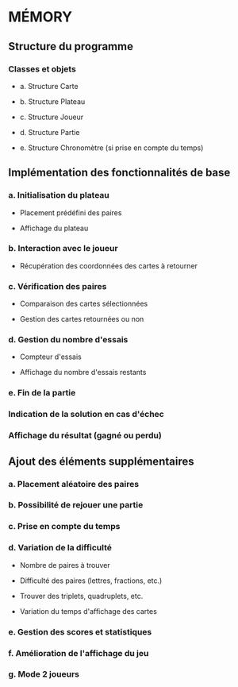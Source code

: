 # MÉMORY

## Structure du programme

### Classes et objets

- a. Structure Carte

- b. Structure Plateau

- c. Structure Joueur

- d. Structure Partie

- e. Structure Chronomètre (si prise en compte du temps)

## Implémentation des fonctionnalités de base

### a. Initialisation du plateau

- Placement prédéfini des paires

- Affichage du plateau

### b. Interaction avec le joueur

- Récupération des coordonnées des cartes à retourner

### c. Vérification des paires

- Comparaison des cartes sélectionnées

- Gestion des cartes retournées ou non

### d. Gestion du nombre d'essais

- Compteur d'essais

- Affichage du nombre d'essais restants

### e. Fin de la partie

### Indication de la solution en cas d'échec

### Affichage du résultat (gagné ou perdu)

## Ajout des éléments supplémentaires

### a. Placement aléatoire des paires

### b. Possibilité de rejouer une partie

### c. Prise en compte du temps

### d. Variation de la difficulté

- Nombre de paires à trouver

- Difficulté des paires (lettres, fractions, etc.)

- Trouver des triplets, quadruplets, etc.

- Variation du temps d'affichage des cartes

### e. Gestion des scores et statistiques

### f. Amélioration de l'affichage du jeu

### g. Mode 2 joueurs

